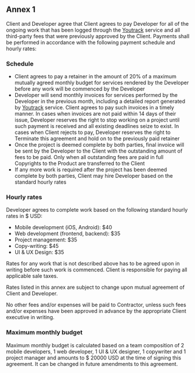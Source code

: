 ## Annex 1

Client and Developer agree that Client agrees to pay Developer for all of the ongoing work that has been logged through the [Youtrack](https://www.jetbrains.com/youtrack/) service and all third-party fees that were previously approved by the Client.
Payments shall be performed in accordance with the following payment schedule and hourly rates:

### Schedule

* Client agrees to pay a retainer in the amount of 20% of a maximum mutually agreed monthly budget for services rendered by the Developer before any work will be commenced by the Developer
* Developer will send monthly invoices for services performed by the Developer in the previous month, including a detailed report generated by [Youtrack](https://www.jetbrains.com/youtrack/) service. Client agrees to pay such invoices in a timely manner. In cases when invoices are not paid within 14 days of their issue, Developer reserves the right to stop working on a project until such payment is received and all existing deadlines seize to exist. In cases when Client rejects to pay, Developer reserves the right to Terminate this agreement and hold on to the previously paid retainer
* Once the project is deemed complete by both parties, final invoice will be sent by the Developer to the Client with the outstanding amount of fees to be paid. Only when all outstanding fees are paid in full Copyrights to the Product are transferred to the Client
* If any more work is required after the project has been deemed complete by both parties, Client may hire Developer based on the standard hourly rates

### Hourly rates

Developer agrees to complete work based on the following standard hourly rates in $ USD:

* Mobile development (iOS, Android): $40
* Web development (frontend, backend): $35
* Project management: $35
* Copy-writing: $45
* UI & UX Design: $35

Rates for any work that is not described above has to be agreed upon in writing before such work is commenced.
Client is responsible for paying all applicable sale taxes.

Rates listed in this annex are subject to change upon mutual agreement of Client and Developer.

No other fees and/or expenses will be paid to Contractor, unless such fees and/or expenses have been approved in advance by the appropriate Client executive in writing.

### Maximum monthly budget

Maximum monthly budget is calculated based on a team composition of 2 mobile developers, 1 web developer, 1 UI & UX designer, 1 copywriter and 1 project manager and amounts to $ 20000 USD at the time of signing this agreement. It can be changed in future amendments to this agreement.

